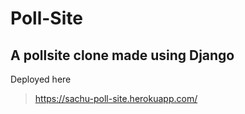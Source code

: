 # Poll-Site
## A pollsite clone made using Django

Deployed here 
> https://sachu-poll-site.herokuapp.com/
